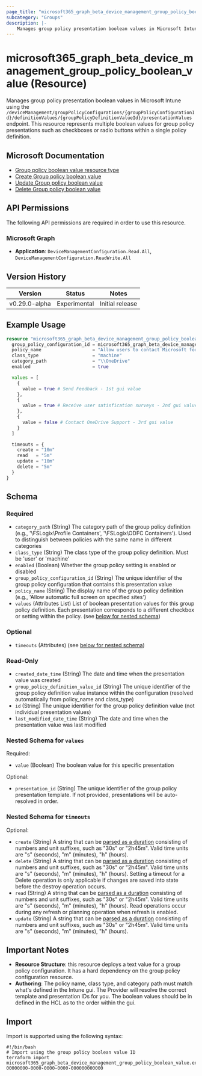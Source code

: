 ```yaml
---
page_title: "microsoft365_graph_beta_device_management_group_policy_boolean_value Resource - terraform-provider-microsoft365"
subcategory: "Groups"
description: |-
    Manages group policy presentation boolean values in Microsoft Intune using the /deviceManagement/groupPolicyConfigurations/{groupPolicyConfigurationId}/definitionValues/{groupPolicyDefinitionValueId}/presentationValues endpoint. This resource represents multiple boolean values for group policy presentations such as checkboxes or radio buttons within a single policy definition.
---
```


# microsoft365_graph_beta_device_management_group_policy_boolean_value (Resource)

Manages group policy presentation boolean values in Microsoft Intune using the `/deviceManagement/groupPolicyConfigurations/{groupPolicyConfigurationId}/definitionValues/{groupPolicyDefinitionValueId}/presentationValues` endpoint. This resource represents multiple boolean values for group policy presentations such as checkboxes or radio buttons within a single policy definition.

## Microsoft Documentation

- [Group policy boolean value resource type](https://learn.microsoft.com/en-us/graph/api/resources/intune-grouppolicy-grouppolicypresentationvalueboolean?view=graph-rest-beta)
- [Create Group policy boolean value](https://learn.microsoft.com/en-us/graph/api/intune-grouppolicy-grouppolicypresentationvalueboolean-create?view=graph-rest-beta)
- [Update Group policy boolean value](https://learn.microsoft.com/en-us/graph/api/intune-grouppolicy-grouppolicypresentationvalueboolean-update?view=graph-rest-beta)
- [Delete Group policy boolean value](https://learn.microsoft.com/en-us/graph/api/intune-grouppolicy-grouppolicypresentationvalueboolean-delete?view=graph-rest-beta)

## API Permissions

The following API permissions are required in order to use this resource.

### Microsoft Graph

- **Application**: `DeviceManagementConfiguration.Read.All`, `DeviceManagementConfiguration.ReadWrite.All`

## Version History

| Version | Status | Notes |
|---------|--------|-------|
| v0.29.0-alpha | Experimental | Initial release |

## Example Usage

```terraform
resource "microsoft365_graph_beta_device_management_group_policy_boolean_value" "allow_users_to_contact_microsoft_for_feedback_and_support" {
  group_policy_configuration_id = microsoft365_graph_beta_device_management_group_policy_configuration.example_with_assignments.id
  policy_name                   = "Allow users to contact Microsoft for feedback and support"
  class_type                    = "machine"
  category_path                 = "\\OneDrive"
  enabled                       = true

  values = [
    {
      value = true # Send Feedback - 1st gui value
    },
    {
      value = true # Receive user satisfication surveys - 2nd gui value
    },
    {
      value = false # Contact OneDrive Support​ - 3rd gui value
    }
  ]

  timeouts = {
    create = "10m"
    read   = "5m"
    update = "10m"
    delete = "5m"
  }
}
```

<!-- schema generated by tfplugindocs -->
## Schema

### Required

- `category_path` (String) The category path of the group policy definition (e.g., '\FSLogix\Profile Containers', '\FSLogix\ODFC Containers'). Used to distinguish between policies with the same name in different categories
- `class_type` (String) The class type of the group policy definition. Must be 'user' or 'machine'
- `enabled` (Boolean) Whether the group policy setting is enabled or disabled
- `group_policy_configuration_id` (String) The unique identifier of the group policy configuration that contains this presentation value
- `policy_name` (String) The display name of the group policy definition (e.g., 'Allow automatic full screen on specified sites')
- `values` (Attributes List) List of boolean presentation values for this group policy definition. Each presentation corresponds to a different checkbox or setting within the policy. (see [below for nested schema](#nestedatt--values))

### Optional

- `timeouts` (Attributes) (see [below for nested schema](#nestedatt--timeouts))

### Read-Only

- `created_date_time` (String) The date and time when the presentation value was created
- `group_policy_definition_value_id` (String) The unique identifier of the group policy definition value instance within the configuration (resolved automatically from policy_name and class_type)
- `id` (String) The unique identifier for the group policy definition value (not individual presentation values)
- `last_modified_date_time` (String) The date and time when the presentation value was last modified

<a id="nestedatt--values"></a>
### Nested Schema for `values`

Required:

- `value` (Boolean) The boolean value for this specific presentation

Optional:

- `presentation_id` (String) The unique identifier of the group policy presentation template. If not provided, presentations will be auto-resolved in order.


<a id="nestedatt--timeouts"></a>
### Nested Schema for `timeouts`

Optional:

- `create` (String) A string that can be [parsed as a duration](https://pkg.go.dev/time#ParseDuration) consisting of numbers and unit suffixes, such as "30s" or "2h45m". Valid time units are "s" (seconds), "m" (minutes), "h" (hours).
- `delete` (String) A string that can be [parsed as a duration](https://pkg.go.dev/time#ParseDuration) consisting of numbers and unit suffixes, such as "30s" or "2h45m". Valid time units are "s" (seconds), "m" (minutes), "h" (hours). Setting a timeout for a Delete operation is only applicable if changes are saved into state before the destroy operation occurs.
- `read` (String) A string that can be [parsed as a duration](https://pkg.go.dev/time#ParseDuration) consisting of numbers and unit suffixes, such as "30s" or "2h45m". Valid time units are "s" (seconds), "m" (minutes), "h" (hours). Read operations occur during any refresh or planning operation when refresh is enabled.
- `update` (String) A string that can be [parsed as a duration](https://pkg.go.dev/time#ParseDuration) consisting of numbers and unit suffixes, such as "30s" or "2h45m". Valid time units are "s" (seconds), "m" (minutes), "h" (hours).

## Important Notes

- **Resource Structure**: this resource deploys a text value for a group policy configuration. 
It has a hard dependency on the group policy configuration resource.
- **Authoring**: The policy name, class type, and category path must match what's defined in the Intune gui. The Provider
will resolve the correct template and presentation IDs for you. The boolean values should be in defined in the HCL
as to the order within the gui.

## Import

Import is supported using the following syntax:

```shell
#!/bin/bash
# Import using the group policy boolean value ID
terraform import microsoft365_graph_beta_device_management_group_policy_boolean_value.example 00000000-0000-0000-0000-000000000000
``` 